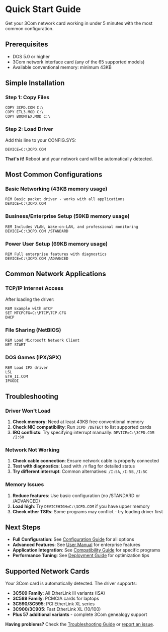 # Quick Start Guide

Get your 3Com network card working in under 5 minutes with the most common configuration.

## Prerequisites

- DOS 5.0 or higher
- 3Com network interface card (any of the 65 supported models)
- Available conventional memory: minimum 43KB

## Simple Installation

### Step 1: Copy Files
```batch
COPY 3CPD.COM C:\
COPY ETL3.MOD C:\
COPY BOOMTEX.MOD C:\
```

### Step 2: Load Driver
Add this line to your CONFIG.SYS:
```
DEVICE=C:\3CPD.COM
```

**That's it!** Reboot and your network card will be automatically detected.

## Most Common Configurations

### Basic Networking (43KB memory usage)
```batch
REM Basic packet driver - works with all applications
DEVICE=C:\3CPD.COM
```

### Business/Enterprise Setup (59KB memory usage)
```batch
REM Includes VLAN, Wake-on-LAN, and professional monitoring
DEVICE=C:\3CPD.COM /STANDARD
```

### Power User Setup (69KB memory usage)
```batch
REM Full enterprise features with diagnostics
DEVICE=C:\3CPD.COM /ADVANCED
```

## Common Network Applications

### TCP/IP Internet Access
After loading the driver:
```batch
REM Example with mTCP
SET MTCPCFG=C:\MTCP\TCP.CFG
DHCP
```

### File Sharing (NetBIOS)
```batch
REM Load Microsoft Network Client
NET START
```

### DOS Games (IPX/SPX)
```batch
REM Load IPX driver
LSL
ETH_II.COM
IPXODI
```

## Troubleshooting

### Driver Won't Load
1. **Check memory**: Need at least 43KB free conventional memory
2. **Check NIC compatibility**: Run `3CPD /DETECT` to list supported cards
3. **IRQ conflicts**: Try specifying interrupt manually: `DEVICE=C:\3CPD.COM /I:60`

### Network Not Working
1. **Check cable connection**: Ensure network cable is properly connected
2. **Test with diagnostics**: Load with `/V` flag for detailed status
3. **Try different interrupt**: Common alternatives: `/I:5A`, `/I:5B`, `/I:5C`

### Memory Issues
1. **Reduce features**: Use basic configuration (no /STANDARD or /ADVANCED)
2. **Load high**: Try `DEVICEHIGH=C:\3CPD.COM` if you have upper memory
3. **Check other TSRs**: Some programs may conflict - try loading driver first

## Next Steps

- **Full Configuration**: See [Configuration Guide](configuration.md) for all options
- **Advanced Features**: See [User Manual](installation.md) for enterprise features
- **Application Integration**: See [Compatibility Guide](compatibility.md) for specific programs
- **Performance Tuning**: See [Deployment Guide](deployment.md) for optimization tips

## Supported Network Cards

Your 3Com card is automatically detected. The driver supports:

- **3C509 Family**: All EtherLink III variants (ISA)
- **3C589 Family**: PCMCIA cards for laptops  
- **3C590/3C595**: PCI EtherLink XL series
- **3C900/3C905**: Fast EtherLink XL (10/100)
- **Plus 57 additional variants** - complete 3Com genealogy support

**Having problems?** Check the [Troubleshooting Guide](troubleshooting.md) or [report an issue](https://github.com/yourusername/3com-packet-driver/issues).